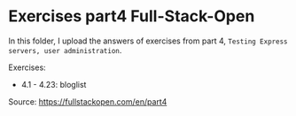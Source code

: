 # Exercises part4 Full-Stack-Open

In this folder, I upload the answers of exercises from part 4, `Testing Express servers, user administration`.

Exercises:

- 4.1 - 4.23: bloglist 


Source: https://fullstackopen.com/en/part4